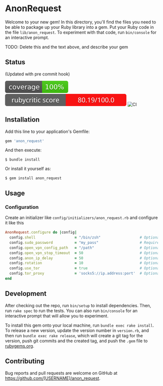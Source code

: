 # AnonRequest

Welcome to your new gem! In this directory, you'll find the files you need to be able to package up your Ruby library into a gem. Put your Ruby code in the file `lib/anon_request`. To experiment with that code, run `bin/console` for an interactive prompt.

TODO: Delete this and the text above, and describe your gem

## Status
(Updated with pre commit hook)

![Coverage](coverage/coverage.svg)
![Ruby critic](badges/rubycritic_badge_score.svg)
![CI](https://github.com/Eth3rnit3/anon_request/actions/workflows/main.yml/badge.svg)

## Installation

Add this line to your application's Gemfile:

```ruby
gem 'anon_request'
```

And then execute:

    $ bundle install

Or install it yourself as:

    $ gem install anon_request

## Usage

### Configuration
Create an initializer like `config/initializers/anon_request.rb` and configure it like this
```ruby
AnonRequest.configure do |config|
  config.shell                  = "/bin/zsh"                  # Optional - Default ENV["SHELL"]
  config.sudo_password          = "my_pass"                   # Required - Need to start openvpn via cli
  config.open_vpn_config_path   = "/path"                     # Optional - Default "anon_request/open_vpn/configs" (only .ovpn file will be loaded)
  config.open_vpn_stop_timeout  = 50                          # Optional - Default 10 (max delay to make successful open vpn connection)
  config.anon_ip_delay          = 50                          # Optional - Default 30 (max delay for checking if ip has been changed)
  config.rotation               = 10                          # Optional - Default nil (no rotation) identity rotation for n requests
  config.use_tor                = true                        # Optional - Default false use tor network via sock5 proxy, require tor package installed and started
  config.tor_proxy              = 'socks5://ip.address:port'  # Optional - Default is socks5://127.0.0.1:9050 (default tor proxy server)
end
```

## Development

After checking out the repo, run `bin/setup` to install dependencies. Then, run `rake spec` to run the tests. You can also run `bin/console` for an interactive prompt that will allow you to experiment.

To install this gem onto your local machine, run `bundle exec rake install`. To release a new version, update the version number in `version.rb`, and then run `bundle exec rake release`, which will create a git tag for the version, push git commits and the created tag, and push the `.gem` file to [rubygems.org](https://rubygems.org).

## Contributing

Bug reports and pull requests are welcome on GitHub at https://github.com/[USERNAME]/anon_request.
